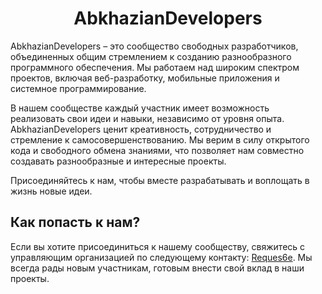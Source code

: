 <h1 align="center">AbkhazianDevelopers</h1>

AbkhazianDevelopers – это сообщество свободных разработчиков, объединенных общим стремлением к созданию разнообразного программного обеспечения. Мы работаем над широким спектром проектов, включая веб-разработку, мобильные приложения и системное программирование.

В нашем сообществе каждый участник имеет возможность реализовать свои идеи и навыки, независимо от уровня опыта. AbkhazianDevelopers ценит креативность, сотрудничество и стремление к самосовершенствованию. Мы верим в силу открытого кода и свободного обмена знаниями, что позволяет нам совместно создавать разнообразные и интересные проекты.

Присоединяйтесь к нам, чтобы вместе разрабатывать и воплощать в жизнь новые идеи.

## Как попасть к нам?

Если вы хотите присоединиться к нашему сообществу, свяжитесь с управляющим организацией по следующему контакту: [Reques6e](https://t.me/rqs6e). Мы всегда рады новым участникам, готовым внести свой вклад в наши проекты.

